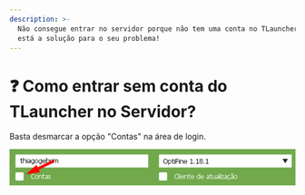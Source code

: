 ```yaml
---
description: >-
  Não consegue entrar no servidor porque não tem uma conta no TLauncher? Aqui
  está a solução para o seu problema!
---
```


# ❓ Como entrar sem conta do TLauncher no Servidor?

Basta desmarcar a opção "Contas" na área de login.

![](<../../.gitbook/assets/image (1) (1) (1) (1).png>)
